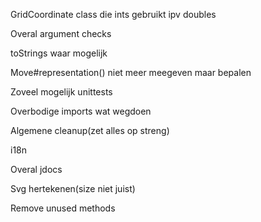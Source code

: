 GridCoordinate class die ints gebruikt ipv doubles

Overal argument checks

toStrings waar mogelijk

Move#representation() niet meer meegeven maar bepalen

Zoveel mogelijk unittests

Overbodige imports wat wegdoen

Algemene cleanup(zet alles op streng)

i18n

Overal jdocs

Svg hertekenen(size niet juist)

Remove unused methods
